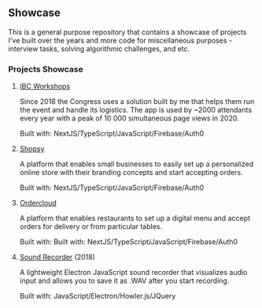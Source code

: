 ## Showcase

This is a general purpose repository that contains a showcase of projects I've built over the years and more code for miscellaneous purposes - interview tasks, solving algorithmic challenges, and etc. 

### Projects Showcase

1. [IBC Workshops](./Showcase/ibc-workshops)

    Since 2018 the Congress uses a solution built by me that helps them run the event and handle its logistics. The app is used by ~2000 attendants every year with a peak of 10 000 simultaneous page views in 2020.

    Built with: NextJS/TypeScript/JavaScript/Firebase/Auth0
2. [Shopsy](./Showcase/shopsy)

    A platform that enables small businesses to easily set up a personalized online store with their branding concepts and start accepting orders.

     Built with: NextJS/TypeScript/JavaScript/Firebase/Auth0
3. [Ordercloud](./Showcase/ordercloud)
   
    A platform that enables restaurants to set up a digital menu and accept orders for delivery or from particular tables.

   Built with: Built with: NextJS/TypeScript/JavaScript/Firebase/Auth0
4. [Sound Recorder](https://github.com/vasil-sarandev/SoundRecorder) (2018)
     
    A lightweight Electron JavaScript sound recorder that visualizes audio input and allows you to save it as .WAV after you start recording. 
    
    Built with: JavaScript/Electron/Howler.js/JQuery
